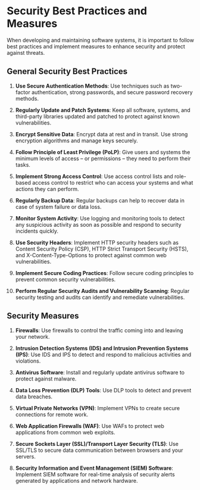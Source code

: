 # Security Best Practices and Measures

When developing and maintaining software systems, it is important to follow best practices and implement measures to enhance security and protect against threats.

## General Security Best Practices

1. **Use Secure Authentication Methods**: Use techniques such as two-factor authentication, strong passwords, and secure password recovery methods.

2. **Regularly Update and Patch Systems**: Keep all software, systems, and third-party libraries updated and patched to protect against known vulnerabilities.

3. **Encrypt Sensitive Data**: Encrypt data at rest and in transit. Use strong encryption algorithms and manage keys securely.

4. **Follow Principle of Least Privilege (PoLP)**: Give users and systems the minimum levels of access – or permissions – they need to perform their tasks.

5. **Implement Strong Access Control**: Use access control lists and role-based access control to restrict who can access your systems and what actions they can perform.

6. **Regularly Backup Data**: Regular backups can help to recover data in case of system failure or data loss.

7. **Monitor System Activity**: Use logging and monitoring tools to detect any suspicious activity as soon as possible and respond to security incidents quickly.

8. **Use Security Headers**: Implement HTTP security headers such as Content Security Policy (CSP), HTTP Strict Transport Security (HSTS), and X-Content-Type-Options to protect against common web vulnerabilities.

9. **Implement Secure Coding Practices**: Follow secure coding principles to prevent common security vulnerabilities.

10. **Perform Regular Security Audits and Vulnerability Scanning**: Regular security testing and audits can identify and remediate vulnerabilities.

## Security Measures

1. **Firewalls**: Use firewalls to control the traffic coming into and leaving your network.

2. **Intrusion Detection Systems (IDS) and Intrusion Prevention Systems (IPS)**: Use IDS and IPS to detect and respond to malicious activities and violations.

3. **Antivirus Software**: Install and regularly update antivirus software to protect against malware.

4. **Data Loss Prevention (DLP) Tools**: Use DLP tools to detect and prevent data breaches.

5. **Virtual Private Networks (VPN)**: Implement VPNs to create secure connections for remote work.

6. **Web Application Firewalls (WAF)**: Use WAFs to protect web applications from common web exploits.

7. **Secure Sockets Layer (SSL)/Transport Layer Security (TLS)**: Use SSL/TLS to secure data communication between browsers and your servers.

8. **Security Information and Event Management (SIEM) Software**: Implement SIEM software for real-time analysis of security alerts generated by applications and network hardware.
